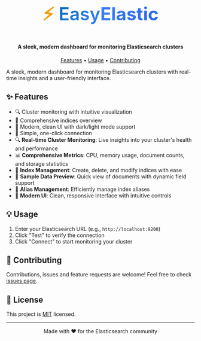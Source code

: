 <p align="center">
  <h1 align="center" style="font-family: 'Inter', sans-serif; font-size: 3rem; font-weight: 600;">
    <span style="color: #F59E0B;">⚡</span>
    <span style="background: linear-gradient(135deg, #006BB4 0%, #3B82F6 100%); -webkit-background-clip: text; -webkit-text-fill-color: transparent;">Easy</span><span style="background: linear-gradient(135deg, #3B82F6 0%, #2563EB 100%); -webkit-background-clip: text; -webkit-text-fill-color: transparent; font-weight: 700;">Elastic</span>
  </h1>
</p>

<h4 align="center">A sleek, modern dashboard for monitoring Elasticsearch clusters</h4>

<p align="center">
  <a href="#features">Features</a> •
  <a href="#usage">Usage</a> •
  <a href="#contributing">Contributing</a>
</p>

A sleek, modern dashboard for monitoring Elasticsearch clusters with real-time insights and a user-friendly interface.

## ✨ Features

- 🔍 Cluster monitoring with intuitive visualization
- 📑 Comprehensive indices overview
- 🎨 Modern, clean UI with dark/light mode support
- 🔌 Simple, one-click connection
- 🔍 **Real-time Cluster Monitoring**: Live insights into your cluster's health and performance
- 📊 **Comprehensive Metrics**: CPU, memory usage, document counts, and storage statistics
- 📑 **Index Management**: Create, delete, and modify indices with ease
- 🎯 **Sample Data Preview**: Quick view of documents with dynamic field support
- 🔄 **Alias Management**: Efficiently manage index aliases
- 🎨 **Modern UI**: Clean, responsive interface with intuitive controls

## 💡 Usage

1. Enter your Elasticsearch URL (e.g., `http://localhost:9200`)
2. Click "Test" to verify the connection
3. Click "Connect" to start monitoring your cluster

## 🤝 Contributing

Contributions, issues and feature requests are welcome! Feel free to check [issues page](https://github.com/yourusername/easyelastic/issues).

## 📝 License

This project is [MIT](LICENSE) licensed.

---

<p align="center">Made with ❤️ for the Elasticsearch community</p>